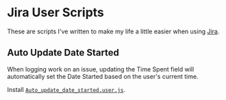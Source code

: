 Jira User Scripts
=================

These are scripts I've written to make my life a little easier when using [Jira](https://www.atlassian.com/software/jira).


Auto Update Date Started
------------------------

When logging work on an issue, updating the Time Spent field will automatically set the Date Started based on the user's current time.

Install [`Auto_update_date_started.user.js`](Auto_update_date_started.user.js).
